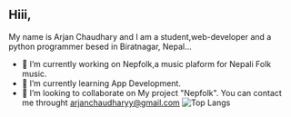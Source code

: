 ## Hiii,


 My name is Arjan Chaudhary and I am a student,web-developer and a python programmer besed in Biratnagar, Nepal...


- 🔭 I’m currently working on Nepfolk,a music plaform for Nepali Folk music.
- 🌱 I’m currently learning App Development.
- 👯 I’m looking to collaborate on My project "Nepfolk". You can contact me throught arjanchaudharyy@gmail.com
![Top Langs](https://github-readme-stats.vercel.app/api/top-langs/?username=arjanchaudharyy&layout=compact)


